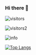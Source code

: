 ### Hi there 👋

![visitors](https://visitor-badge.glitch.me/badge?page_id=pure-peace.pure-peace)

![visitors2](http://antzuhl.cn:4000/get/@pure-peace.readme)

![info](https://github-readme-stats.vercel.app/api?username=pure-peace&show_icons=true&count_private=true&hide=prs&theme=dark)

[![Top Langs](https://github-readme-stats.vercel.app/api/top-langs/?username=pure-peace&layout=compact&card_width=445)](https://github.com/pure-peace/pure-peace)
